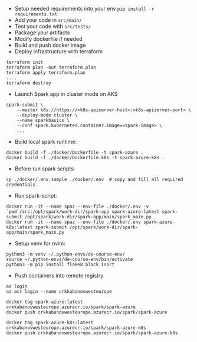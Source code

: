 * Setup needed requirements into your env `pip install -r requirements.txt`
* Add your code in `src/main/`
* Test your code with `src/tests/`
* Package your artifacts
* Modify dockerfile if needed
* Build and push docker image
* Deploy infrastructure with terraform
```
terraform init
terraform plan -out terraform.plan
terraform apply terraform.plan
....
terraform destroy
```
* Launch Spark app in cluster mode on AKS
```
spark-submit \
    --master k8s://https://<k8s-apiserver-host>:<k8s-apiserver-port> \
    --deploy-mode cluster \
    --name sparkbasics \
    --conf spark.kubernetes.container.image=<spark-image> \
    ...
```
* Build local spark runtime:
```
docker build -f ./docker/Dockerfile -t spark-azure .
docker build -f ./docker/Dockerfile.k8s -t spark-azure-k8s .
```
* Before run spark scripts:
```
cp ./docker/.env.sample ./docker/.env  # copy and fill all required credentials
```
* Run spark-script:
```
docker run -it --name spaz --env-file ./docker/.env -v `pwd`/src:/opt/spark/work-dir/spark-app spark-azure:latest spark-submit /opt/spark/work-dir/spark-app/main/spark_main.py
docker run -it --name spaz --env-file ./docker/.env spark-azure-k8s:latest spark-submit /opt/spark/work-dir/spark-app/main/spark_main.py
```
* Setup venv for nvim:
```
python3 -m venv ~/.python-envs/de-course-env/
source ~/.python-envs/de-course-env/bin/activate
python3 -m pip install flake8 black isort
```
* Push containers into remote registry
```
az login
az acr login --name crkkabanovwesteurope

docker tag spark-azure:latest crkkabanovwesteurope.azurecr.io/spark/spark-azure
docker push crkkabanovwesteurope.azurecr.io/spark/spark-azure

docker tag spark-azure-k8s:latest crkkabanovwesteurope.azurecr.io/spark/spark-azure-k8s
docker push crkkabanovwesteurope.azurecr.io/spark/spark-azure-k8s
```
